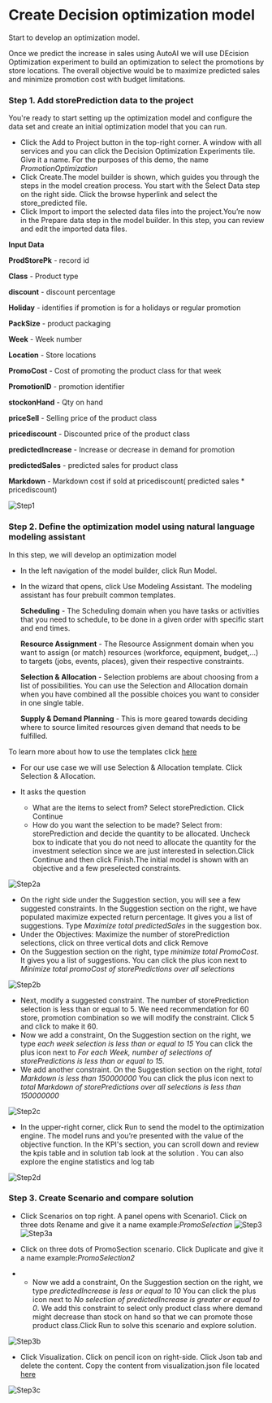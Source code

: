 # Create Decision optimization model

 Start to develop an optimization model.

 Once we predict the increase in sales using AutoAI we will use DEcision Optimization experiment to build an optimization to select the promotions by store locations. The overall objective would be to maximize predicted sales and minimize promotion cost with budget limitations.

### Step 1. Add storePrediction data to the project

You're ready to start setting up the optimization model and configure the data set and create an initial optimization model that you can run.

- Click the Add to Project button in the top-right corner. A window with all services and you can click the Decision Optimization Experiments tile. Give it a name. For the purposes of this demo, the name *PromotionOptimization*
- Click Create.The model builder is shown, which guides you through the steps in the model creation process. You start with the Select Data step on the right side. Click the browse hyperlink and select the store_predicted file.
- Click Import to import the selected data files into the project.You’re now in the Prepare data step in the model builder. In this step, you can review and edit the imported data files.

__Input Data__

**ProdStorePk**	- record id

**Class**	- Product type

**discount** - discount percentage

**Holiday**	- identifies if promotion is for a holidays or regular promotion

**PackSize** - product packaging

**Week** - Week number

**Location** - Store locations

**PromoCost** - Cost of promoting the product class for that week

**PromotionID** - promotion identifier

**stockonHand** - Qty on hand

**priceSell** - Selling price of the product class

**pricediscount** - Discounted price of the product class

**predictedIncrease** - Increase or decrease in demand for promotion

**predictedSales** - predicted sales for product class

**Markdown** - Markdown cost if sold at pricediscount( predicted sales * pricediscount)

![Step1](../images/Tutorial2-Step1.gif)

### Step 2. Define the optimization model using natural language modeling assistant
In this step, we will develop an optimization model

- In the left navigation of the model builder, click Run Model.
- In the wizard that opens, click Use Modeling Assistant. The modeling assistant has four prebuilt common templates.

  **Scheduling** - The Scheduling domain when you have tasks or activities that you need to schedule, to be done in a given order with specific start and end times.

  **Resource Assignment** -  The Resource Assignment domain when you want to assign (or match) resources (workforce, equipment, budget,...) to targets (jobs, events, places), given their respective constraints.

  **Selection & Allocation** - Selection problems are about choosing from a list of possibilities. You can use the Selection and Allocation domain when you have combined all the possible choices you want to consider in one single table.

  **Supply & Demand Planning** - This is more geared towards deciding where to source limited resources given demand that needs to be fulfilled.

To learn more about how to use the templates click [here](https://www.ibm.com/support/producthub/icpdata/docs/content/SSQNUZ_current/do/DODS_Mdl_Assist/mdl_asst_domains.html)
- For our use case we will use Selection & Allocation template. Click Selection & Allocation.
- It asks the question

  * What are the items to select from? Select storePrediction. Click Continue
  * How do you want the selection to be made? Select from: storePrediction and decide the quantity to be allocated. Uncheck box to indicate that you do not need to allocate the quantity for the investment selection since we are just interested in selection.Click Continue and then click Finish.The initial model is shown with an objective and a few preselected constraints.

![Step2a](../images/Tutorial2-Step2a.gif)

- On the right side under the Suggestion section, you will see a few suggested constraints. In the Suggestion section on the right, we have populated maximize expected return percentage. It gives you a list of suggestions. Type *Maximize total predictedSales* in the suggestion box.
- Under the Objectives: Maximize the number of storePrediction selections, click on three vertical dots and click Remove
- On the Suggestion section on the right, type *minimize total PromoCost*. It gives you a list of suggestions. You can click the plus icon next to *Minimize total promoCost of storePredictions over all selections*

![Step2b](../images/Tutorial2-Step2b.gif)

- Next, modify a suggested constraint. The number of storePrediction selection is less than or equal to 5. We need recommendation for 60 store, promotion combination so we will modify the constraint. Click 5 and click to make it 60.
- Now we add a constraint, On the Suggestion section on the right, we type *each week selection is less than or equal to 15* You can click the plus icon next to *For each Week, number of selections of storePredictions is less than or equal to 15*.
- We add another constraint. On the Suggestion section on the right, *total Markdown is less than 150000000* You can click the plus icon next to *total Markdown of storePredictions over all selections is less than 150000000*


![Step2c](../images/Tutorial2-Step2c.gif)

- In the upper-right corner, click Run to send the model to the optimization engine. The model runs and you’re presented with the value of the objective function. In the KPI's section, you can scroll down and review the kpis table and in solution tab look at the solution . You can also explore the engine statistics and log tab

![Step2d](../images/Tutorial2-Step2d.gif)

### Step 3. Create Scenario and compare solution

- Click Scenarios on top right. A panel opens with Scenario1. Click on three dots Rename and give it a name example:*PromoSelection*
![Step3](../images/Tutorial2-Step3.png)
![Step3a](../images/Tutorial2-Step3a.png)

-  Click on three dots of PromoSection scenario. Click Duplicate and give it a name example:*PromoSelection2*
- - Now we add a constraint, On the Suggestion section on the right, we type *predictedIncrease is less or equal to 10* You can click the plus icon next to *No selection of predictedIncrease is greater or equal to 0*. We add this constraint to select only product class where demand might decrease than stock on hand so that we can promote those product class.Click Run to solve this scenario and explore solution.

![Step3b](../images/Tutorial2-Step3b.png)

- Click Visualization. Click on pencil icon on right-side. Click Json tab and delete the content. Copy the content from visualization.json file located [here]()

![Step3c](../images/Tutorial2-Step3c.gif)
